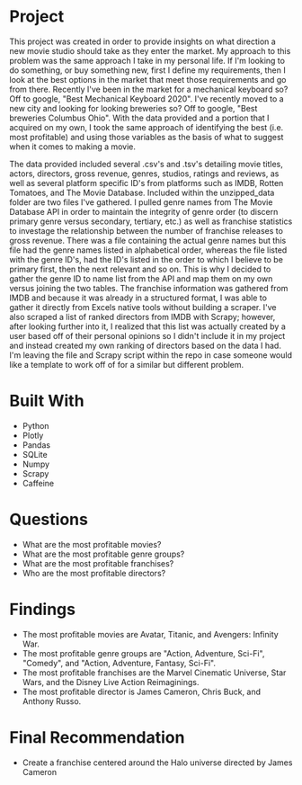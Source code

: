 # Project
This project was created in order to provide insights on what direction a new movie studio should take as they enter the market. My approach to this problem was the same approach I take in my personal life. If I'm looking to do something, or buy something new, first I define my requirements, then I look at the best options in the market that meet those requirements and go from there. Recently I've been in the market for a mechanical keyboard so? Off to google, "Best Mechanical Keyboard 2020". I've recently moved to a new city and looking for looking breweries so? Off to google, "Best breweries Columbus Ohio". With the data provided and a portion that I acquired on my own, I took the same approach of identifying the best (i.e. most profitable) and using those variables as the basis of what to suggest when it comes to making a movie. 

The data provided included several .csv's and .tsv's detailing movie titles, actors, directors, gross revenue, genres, studios, ratings and reviews, as well as several platform specific ID's from platforms such as IMDB, Rotten Tomatoes, and The Movie Database. Included within the unzipped_data folder are two files I've gathered. I pulled genre names from The Movie Database API in order to maintain the integrity of genre order (to discern primary genre versus secondary, tertiary, etc.) as well as franchise statistics to investage the relationship between the number of franchise releases to gross revenue. There was a file containing the actual genre names but this file had the genre names listed in alphabetical order, whereas the file listed with the genre ID's, had the ID's listed in the order to which I believe to be primary first, then the next relevant and so on. This is why I decided to gather the genre ID to name list from the API and map them on my own versus joining the two tables. The franchise information was gathered from IMDB and because it was already in a structured format, I was able to gather it directly from Excels native tools without building a scraper. I've also scraped a list of ranked directors from IMDB with Scrapy; however, after looking further into it, I realized that this list was actually created by a user based off of their personal opinions so I didn't include it in my project and instead created my own ranking of directors based on the data I had. I'm leaving the file and Scrapy script within the repo in case someone would like a template to work off of for a similar but different problem.

# Built With

- Python
- Plotly
- Pandas
- SQLite
- Numpy
- Scrapy
- Caffeine

# Questions

- What are the most profitable movies?
- What are the most profitable genre groups?
- What are the most profitable franchises?
- Who are the most profitable directors?

# Findings

- The most profitable movies are Avatar, Titanic, and Avengers: Infinity War.
- The most profitable genre groups are "Action, Adventure, Sci-Fi", "Comedy", and "Action, Adventure, Fantasy, Sci-Fi".
- The most profitable franchises are the Marvel Cinematic Universe, Star Wars, and the Disney Live Action Reimaginings.
- The most profitable director is James Cameron, Chris Buck, and Anthony Russo.


# Final Recommendation

- Create a franchise centered around the Halo universe directed by James Cameron






